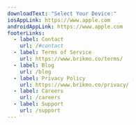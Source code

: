 ```yaml
---
downloadText: "Select Your Device:"
iosAppLink: https://www.apple.com
androidAppLink: https://www.apple.com
footerLinks:
  - label: Contact
    url: /#contact
  - label: Terms of Service
    url: https://www.brikmo.co/terms/
  - label: Blog
    url: /blog
  - label: Privacy Policy
    url: https://www.brikmo.co/privacy/
  - label: Careers
    url: /careers
  - label: Support
    url: /support
---
```

